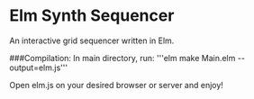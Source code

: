 # Elm Synth Sequencer

An interactive grid sequencer written in Elm. 

###Compilation: In main directory, run:
'''elm make Main.elm --output=elm.js'''

Open elm.js on your desired browser or server and enjoy!
